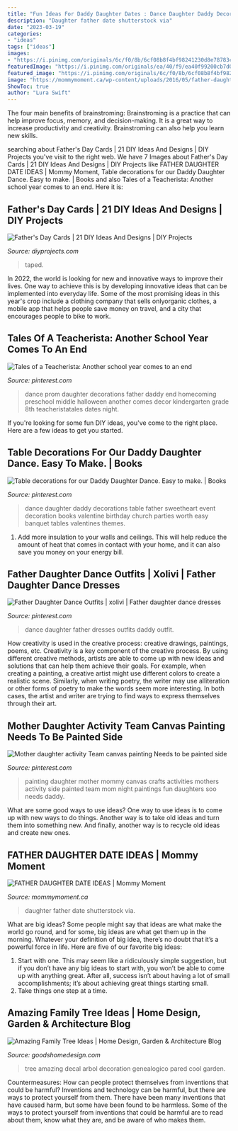 ```yaml
---
title: "Fun Ideas For Daddy Daughter Dates : Dance Daughter Daddy Decorations Table Father Sweetheart Event Decoration Books Valentine Birthday Church Parties Worth Easy Banquet Tables Valentines Themes"
description: "Daughter father date shutterstock via"
date: "2023-03-19"
categories:
- "ideas"
tags: ["ideas"]
images:
- "https://i.pinimg.com/originals/6c/f0/8b/6cf08b8f4bf98241230d8e78783c9a7c.jpg"
featuredImage: "https://i.pinimg.com/originals/ea/40/f9/ea40f99200cb7d0cc6da22a812c4bc54.jpg"
featured_image: "https://i.pinimg.com/originals/6c/f0/8b/6cf08b8f4bf98241230d8e78783c9a7c.jpg"
image: "https://mommymoment.ca/wp-content/uploads/2016/05/father-daughter-date-ideas-long.jpg"
ShowToc: true
author: "Lura Swift"
---
```



The four main benefits of brainstroming:
Brainstroming is a practice that can help improve focus, memory, and decision-making. It is a great way to increase productivity and creativity. Brainstroming can also help you learn new skills.

	

		
searching about Father&#039;s Day Cards | 21 DIY Ideas And Designs | DIY Projects you've visit to the right web. We have 7 Images about Father&#039;s Day Cards | 21 DIY Ideas And Designs | DIY Projects like FATHER DAUGHTER DATE IDEAS | Mommy Moment, Table decorations for our Daddy Daughter Dance. Easy to make. | Books and also Tales of a Teacherista: Another school year comes to an end. Here it is:
		
    
## Father&#039;s Day Cards | 21 DIY Ideas And Designs | DIY Projects

<img loading=lazy src="https://diyprojects.com/wp-content/uploads/2017/05/DIY-Ideas-For-Father’s-Day-Cards-Taped-Father’s-Day-Card.jpg" onerror="this.onerror=null;this.src='https://tse4.mm.bing.net/th?id=OIP.sjeiFwDKpy_4PpS3lrhcZQHaLG&amp;pid=15.1';" alt="Father&#039;s Day Cards | 21 DIY Ideas And Designs | DIY Projects">

_Source: diyprojects.com_

>taped. 

	

In 2022, the world is looking for new and innovative ways to improve their lives. One way to achieve this is by developing innovative ideas that can be implemented into everyday life. Some of the most promising ideas in this year's crop include a clothing company that sells onlyorganic clothes, a mobile app that helps people save money on travel, and a city that encourages people to bike to work.

    
## Tales Of A Teacherista: Another School Year Comes To An End

<img loading=lazy src="https://i.pinimg.com/originals/ea/40/f9/ea40f99200cb7d0cc6da22a812c4bc54.jpg" onerror="this.onerror=null;this.src='https://tse1.mm.bing.net/th?id=OIP.6WLQf3E7vzarpXUhS39JRAHaJ4&amp;pid=15.1';" alt="Tales of a Teacherista: Another school year comes to an end">

_Source: pinterest.com_

>dance prom daughter decorations father daddy end homecoming preschool middle halloween another comes decor kindergarten grade 8th teacheristatales dates night. 

	

If you're looking for some fun DIY ideas, you've come to the right place. Here are a few ideas to get you started.

    
## Table Decorations For Our Daddy Daughter Dance. Easy To Make. | Books

<img loading=lazy src="https://s-media-cache-ak0.pinimg.com/736x/60/48/ae/6048aeacfd9b9a45a8aafc2d9f91ae00.jpg" onerror="this.onerror=null;this.src='https://tse2.mm.bing.net/th?id=OIP.Wvw-MuPwO4WMvsjuqf_imQHaJ6&amp;pid=15.1';" alt="Table decorations for our Daddy Daughter Dance. Easy to make. | Books">

_Source: pinterest.com_

>dance daughter daddy decorations table father sweetheart event decoration books valentine birthday church parties worth easy banquet tables valentines themes. 

	

1. Add more insulation to your walls and ceilings. This will help reduce the amount of heat that comes in contact with your home, and it can also save you money on your energy bill.

    
## Father Daughter Dance Outfits | Xolivi | Father Daughter Dance Dresses

<img loading=lazy src="https://i.pinimg.com/736x/66/e5/8d/66e58df70775a937a330debe3e89ffbc.jpg" onerror="this.onerror=null;this.src='https://tse1.mm.bing.net/th?id=OIP.RPuSSLs1DtK_iopFRj8aMQHaL0&amp;pid=15.1';" alt="Father Daughter Dance Outfits | xolivi | Father daughter dance dresses">

_Source: pinterest.com_

>dance daughter father dresses outfits daddy outfit. 

	

How creativity is used in the creative process: creative drawings, paintings, poems, etc.
Creativity is a key component of the creative process. By using different creative methods, artists are able to come up with new ideas and solutions that can help them achieve their goals. For example, when creating a painting, a creative artist might use different colors to create a realistic scene. Similarly, when writing poetry, the writer may use alliteration or other forms of poetry to make the words seem more interesting. In both cases, the artist and writer are trying to find ways to express themselves through their art.

    
## Mother Daughter Activity Team Canvas Painting Needs To Be Painted Side

<img loading=lazy src="https://i.pinimg.com/originals/6c/f0/8b/6cf08b8f4bf98241230d8e78783c9a7c.jpg" onerror="this.onerror=null;this.src='https://tse2.mm.bing.net/th?id=OIP.GK2LZtNlKxRK7uMoOzpc9gAAAA&amp;pid=15.1';" alt="Mother daughter activity Team canvas painting Needs to be painted side">

_Source: pinterest.com_

>painting daughter mother mommy canvas crafts activities mothers activity side painted team mom night paintings fun daughters soo needs daddy. 

	

What are some good ways to use ideas?
One way to use ideas is to come up with new ways to do things. Another way is to take old ideas and turn them into something new. And finally, another way is to recycle old ideas and create new ones.

    
## FATHER DAUGHTER DATE IDEAS | Mommy Moment

<img loading=lazy src="https://mommymoment.ca/wp-content/uploads/2016/05/father-daughter-date-ideas-long.jpg" onerror="this.onerror=null;this.src='https://tse4.mm.bing.net/th?id=OIP._oOEfj8AHf14JZt_sfukHAHaMs&amp;pid=15.1';" alt="FATHER DAUGHTER DATE IDEAS | Mommy Moment">

_Source: mommymoment.ca_

>daughter father date shutterstock via. 

	

What are big ideas?
Some people might say that ideas are what make the world go round, and for some, big ideas are what get them up in the morning. Whatever your definition of big idea, there’s no doubt that it’s a powerful force in life. Here are five of our favorite big ideas: 
1. Start with one. This may seem like a ridiculously simple suggestion, but if you don’t have any big ideas to start with, you won’t be able to come up with anything great. After all, success isn’t about having a lot of small accomplishments; it’s about achieving great things starting small. 
2. Take things one step at a time.

    
## Amazing Family Tree Ideas | Home Design, Garden &amp; Architecture Blog

<img loading=lazy src="http://goodshomedesign.com/wp-content/uploads/2012/09/Family-Tree-Ideas-1.jpg" onerror="this.onerror=null;this.src='https://tse2.mm.bing.net/th?id=OIP.9dGM9jrBj2vFCb8fCVPiPAHaJ4&amp;pid=15.1';" alt="Amazing Family Tree Ideas | Home Design, Garden &amp; Architecture Blog">

_Source: goodshomedesign.com_

>tree amazing decal arbol decoration genealogico pared cool garden. 

	

Countermeasures: How can people protect themselves from inventions that could be harmful?
Inventions and technology can be harmful, but there are ways to protect yourself from them. There have been many inventions that have caused harm, but some have been found to be harmless. Some of the ways to protect yourself from inventions that could be harmful are to read about them, know what they are, and be aware of who makes them.


